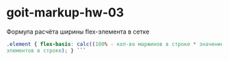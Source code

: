 # goit-markup-hw-03

Формула расчёта ширины flex-элемента в сетке

```css 
.element { flex-basis: calc((100% - кол-во маржинов в строке * значение маржина) / кол-во
элементов в строке); } ```
```
